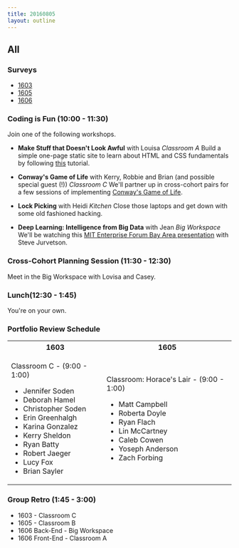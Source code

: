 ```yaml
---
title: 20160805
layout: outline
---
```


## All

### Surveys
* [1603](https://goo.gl/forms/id2FYXi6uSIdac2X2)
* [1605](https://docs.google.com/forms/d/e/1FAIpQLSe76qtSUtw-1MnIWhDq--8WO2Ai1xypQWbcZJkxqQtlAWmThw/viewform)
* [1606](https://goo.gl/forms/S32A6Mlgm3RY7tLi1)

### Coding is Fun (10:00 - 11:30)
Join one of the following workshops.

* **Make Stuff that Doesn't Look Awful** with Louisa
*Classroom A*
Build a simple one-page static site to learn about HTML and CSS fundamentals by following [this](https://github.com/turingschool-examples/introductory-static-site) tutorial.

* **Conway's Game of Life** with Kerry, Robbie and Brian (and possible special guest (!))
*Classroom C*
We'll partner up in cross-cohort pairs for a few sessions of implementing [Conway's Game of Life](https://en.wikipedia.org/wiki/Conway%27s_Game_of_Life).

* **Lock Picking** with Heidi
*Kitchen*
Close those laptops and get down with some old fashioned hacking.

* **Deep Learning: Intelligence from Big Data** with Jean
*Big Workspace*
We'll be watching this [MIT Enterprise Forum Bay Area presentation](https://www.youtube.com/watch?v=czLI3oLDe8M) with Steve Jurvetson.

### Cross-Cohort Planning Session (11:30 - 12:30)
Meet in the Big Workspace with Lovisa and Casey.

### Lunch(12:30 - 1:45)
You're on your own.

### Portfolio Review Schedule
<table>
  <tbody>
    <tr>
      <th>1603</th>
      <th>1605</th>
    </tr>
    <tr>
      <td>
        <p>Classroom C - (9:00 - 1:00)</p>
        <ul>
          <li>Jennifer Soden</li>
          <li>Deborah Hamel</li>
          <li>Christopher Soden</li>
          <li>Erin Greenhalgh</li>
          <li>Karina Gonzalez</li>
          <li>Kerry Sheldon</li>
          <li>Ryan Batty</li>
          <li>Robert Jaeger</li>
          <li>Lucy Fox</li>
          <li>Brian Sayler</li>
        </ul>
      </td>
      <td>
        <p>Classroom: Horace's Lair - (9:00 - 1:00)</p>
        <ul>
          <li>Matt Campbell</li>
          <li>Roberta Doyle</li>
          <li>Ryan Flach</li>
          <li>Lin McCartney</li>
          <li>Caleb Cowen</li>
          <li>Yoseph Anderson</li>
          <li>Zach Forbing</li>
        </ul>
      </td>
    </tr>
  </tbody>
</table>

### Group Retro (1:45 - 3:00)
* 1603 - Classroom C
* 1605 - Classroom B
* 1606 Back-End - Big Workspace
* 1606 Front-End - Classroom A
